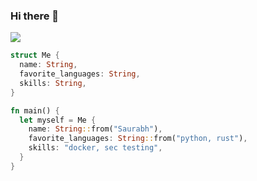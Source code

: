 ### Hi there 👋

<!--
**aga7hokakological/aga7hokakological** is a ✨ _special_ ✨ repository because its `README.md` (this file) appears on your GitHub profile.

Here are some ideas to get you started:

- 🔭 I’m currently working on ...
- 🌱 I’m currently learning ...
- 👯 I’m looking to collaborate on ...
- 🤔 I’m looking for help with ...
- 💬 Ask me about ...
- 📫 How to reach me: ...
- 😄 Pronouns: ...
- ⚡ Fun fact: ...
-->
![](https://i.gifer.com/746e.gif)


```rust
struct Me {
  name: String,
  favorite_languages: String,
  skills: String,
}

fn main() {
  let myself = Me {
    name: String::from("Saurabh"),
    favorite_languages: String::from("python, rust"),
    skills: "docker, sec testing",
  }
}
```
